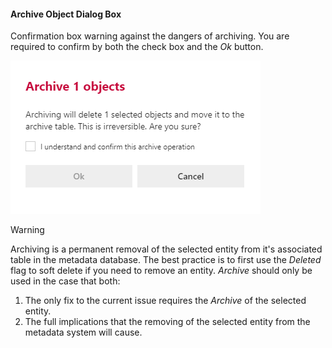 #### Archive Object Dialog Box

Confirmation box warning against the dangers of archiving.  You are required to confirm by both the check box and the *Ok* button.

![Archive Multiple Objects Dialog Box -mtb-20-image](images/bimlflex-app-dialog-archive-object-list.png "Archive Multiple Objects Dialog Box")

>[!WARNING]
> Archiving is a permanent removal of the selected entity from it's associated table in the metadata database.  The best practice is to first use the *Deleted* flag to soft delete if you need to remove an entity.  *Archive* should only be used in the case that both:
>
> 1. The only fix to the current issue requires the *Archive* of the selected entity.
> 2. The full implications that the removing of the selected entity from the metadata system will cause.
